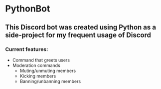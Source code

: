 # PythonBot

## This Discord bot was created using Python as a side-project for my frequent usage of Discord

### Current features:
- Command that greets users
- Moderation commands
  - Muting/unmuting members
  - Kicking members
  - Banning/unbanning members
